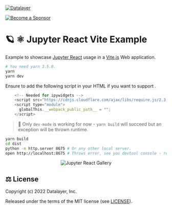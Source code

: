 [![Datalayer](https://assets.datalayer.tech/datalayer-25.svg)](https://datalayer.io)

[![Become a Sponsor](https://img.shields.io/static/v1?label=Become%20a%20Sponsor&message=%E2%9D%A4&logo=GitHub&style=flat&color=1ABC9C)](https://github.com/sponsors/datalayer)

# 🪐 ⚛️ Jupyter React Vite Example

Example to showcase [Jupyter React](https://github.com/datalayer/jupyter-ui/tree/main/packages/react) usage in a [Vite.js](https://vitejs.dev) Web application.

```bash
# You need yarn 3.5.0.
yarn
yarn dev
```

Ensure to add the following script in your HTML if you want to support .

```js
    <!-- Needed for ipywidgets -->
    <script src="https://cdnjs.cloudflare.com/ajax/libs/require.js/2.3.4/require.min.js"></script>
    <script type="module">
      globalThis.__webpack_public_path__ = "";
    </script>
```

> 🚧 Only `dev-mode` is working for now - `yarn build` will succeed but an exception will be thrown runtime.

```bash
yarn build
cd dist
python -m http.server 8675 # Or any other local server.
open http://localhost:8675 # Throws error, see you devtool console - require.min.js:1 Uncaught (in promise) Error: Module name "../package.json" has not been loaded yet for context: _. Use require([]) http://requirejs.org/docs/errors.html#notloaded
```

<div align="center" style="text-align: center">
  <img alt="Jupyter React Gallery" src="https://datalayer-jupyter-examples.s3.amazonaws.com/jupyter-react-gallery.gif" />
</div>

## ⚖️ License

Copyright (c) 2022 Datalayer, Inc.

Released under the terms of the MIT license (see [LICENSE](./LICENSE)).
